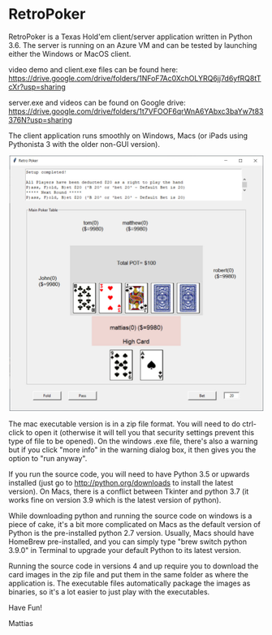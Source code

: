 # RetroPoker
RetroPoker is a Texas Hold'em client/server application written in Python 3.6. The server is running on an Azure VM and can be tested by launching either the Windows or MacOS client.  

video demo and client.exe files can be found here:
https://drive.google.com/drive/folders/1NFoF7Ac0XchOLYRQ6jj7d6yfRQ8tTcXr?usp=sharing

server.exe and videos can be found on Google drive: 
https://drive.google.com/drive/folders/1t7VFOOF6qrWnA6YAbxc3baYw7t83376N?usp=sharing

The client application runs smoothly on Windows, Macs (or iPads using Pythonista 3 with the older non-GUI version).

<p align="center"><img src="https://github.com/mattiaslamotte/RetroPoker/blob/master/ScreenshotRetropoker.jpg" alt="screenshot" width="500"> </p>

The mac executable version is in a zip file format. You will need to do ctrl-click to open it (otherwise it will tell you that security settings prevent this type of file to be opened). On the windows .exe file, there's also a warning but if you click "more info" in the warning dialog box, it then gives you the option to "run anyway".

If you run the source code, you will need to have Python 3.5 or upwards installed (just go to http://python.org/downloads to install the latest version). On Macs, there is a conflict between Tkinter and python 3.7 (it works fine on version 3.9 which is the latest version of python).

While downloading python and running the source code on windows is a piece of cake, it's a bit more complicated on Macs as the default version of Python is the pre-installed python 2.7 version. Usually, Macs should have HomeBrew pre-installed, and you can simply type "brew switch python 3.9.0" in Terminal to upgrade your default Python to its latest version.

Running the source code in versions 4 and up require you to download the card images in the zip file and put them in the same folder as where the application is. The executable files automatically package the images as binaries, so it's a lot easier to just play with the executables.

Have Fun!

Mattias
